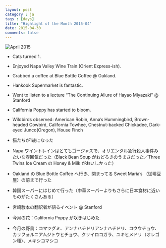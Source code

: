 ```yaml
---
layout: post
category : ja
tags : [days]
title: "Highlight of the Month 2015-04"
date: 2015-04-30
comments: false
---
```


![April 2015](https://lh5.googleusercontent.com/-OK4z4zfcUp8/VVA70dPdImI/AAAAAAACuAg/PpVJLjsXRFE/w1884-h1256-no/DSC06650.JPG)

* Cats turned 1.
* Enjoyed Napa Valley Wine Train (Orient Express-ish).
* Grabbed a coffee at Blue Bottle Coffee @ Oakland.
* Hankook Supermarket is fantastic. 
* Went to listen to a lecture “The Continuing Allure of Hayao Miyazaki" @ Stanford
* California Poppy has started to bloom.
* Wildbirds observed: American Robin, Anna’s Hummingbird, Brown-headed Cowbird, California Towhee, Chestnut-backed Chickadee, Dark-eyed Junco(Oregon), House Finch

* 猫たちが1歳になった
* Napa ワイントレインはとてもゴージャスで、オリエンタル急行殺人事件みたいな雰囲気だった（Black Bean Soup がおどろきのうまさだった／Three Twins Ice Cream の Honey & Milk がおいしかった）
* Oakland の Blue Bottle Coffee へ行き、閉まってる Sweet Maria’s （珈琲豆屋）の前まで行った
* 韓国スーパーにはじめて行った（中華スーパーよりもさらに日本食材に近いものがたくさんある）
* 宮崎駿本の翻訳者が語るイベント @ Stanford
* 今月の花：California Poppy が咲きはじめた
* 今月の野鳥：コマツグミ、アンナハチドリアンナハチドリ、コウウチョウ、カリフォルニアムジトウヒチョウ、クリイロコガラ、ユキヒメドリ（オレゴン種）、メキシコマシコ
